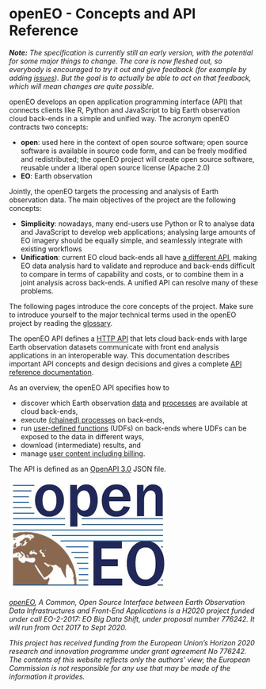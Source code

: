 # openEO - Concepts and API Reference

***Note:*** *The specification is currently still an early version, with the potential for some major things to change. The core is now fleshed out, so everybody is encouraged to try it out and give feedback (for example by adding [issues](https://github.com/Open-EO/openeo-api/issues)). But the goal is to actually be able to act on that feedback, which will mean changes are quite possible.*

openEO develops an open application programming interface (API) that connects clients like R, Python and JavaScript to big Earth observation cloud back-ends in a simple and unified way. The acronym openEO contracts two concepts:

- **open**: used here in the context of open source software; open source software is available in source code form, and can be freely modified and redistributed; the openEO project will create open source software, reusable under a liberal open source license (Apache 2.0)
- **EO**: Earth observation

Jointly, the openEO targets the processing and analysis of Earth observation data. The main objectives of the project are the following concepts:

- **Simplicity**: nowadays, many end-users use Python or R to analyse data and JavaScript to develop web applications; analysing large amounts of EO imagery should be equally simple, and seamlessly integrate with existing workflows
- **Unification**: current EO cloud back-ends all have [a different API](https://www.r-spatial.org/2016/11/29/openeo.html), making EO data analysis hard to validate and reproduce and back-ends difficult to compare in terms of capability and costs, or to combine them in a joint analysis across back-ends. A unified API can resolve many of these problems.

The following pages introduce the core concepts of the project. Make sure to introduce yourself to the major technical terms used in the openEO project by reading the [glossary](glossary.md).

The openEO API defines a [HTTP API](apireference.md) that lets cloud back-ends with large Earth observation datasets communicate with front end analysis applications in an interoperable way. This documentation describes important API concepts and design decisions and gives a complete [API reference documentation](apireference.md).

As an overview, the openEO API specifies how to

- discover which Earth observation [data](collections.md) and [processes](processes.md) are available at cloud back-ends,
- execute [(chained) processes](processgraphs.md) on back-ends, 
- run [user-defined functions](udfs.md) (UDFs) on back-ends where UDFs can be exposed to the data in different ways, 
- download (intermediate) results, and
- manage  [user content including billing](usermanagement.md).


The API is defined as an [OpenAPI 3.0](https://github.com/OAI/OpenAPI-Specification/blob/master/versions/3.0.1.md) JSON file.




![openEO logo](img/openeo_logo.png)	

_[openEO](https://openeo.org), A Common, Open Source Interface between Earth Observation Data Infrastructures and Front-End Applications is a H2020 project funded under call EO-2-2017: EO Big Data Shift, under proposal number 776242. It will run from Oct 2017 to Sept 2020._

_This project has received funding from the European Union’s Horizon 2020 research and innovation programme under grant agreement No 776242. The contents of this website reflects only the authors’ view; the European Commission is not responsible for any use that may be made of the information it provides._
